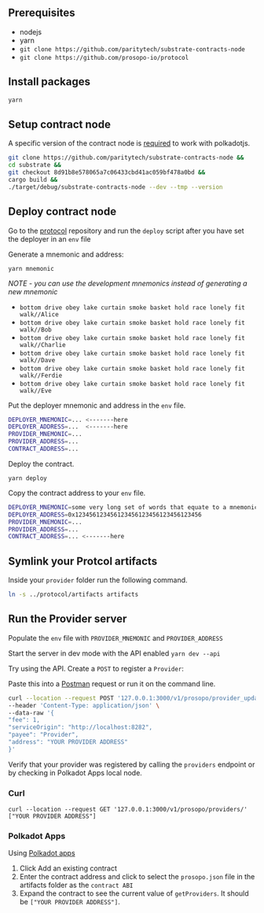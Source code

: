 
## Prerequisites

- nodejs
- yarn
- `git clone https://github.com/paritytech/substrate-contracts-node`
- `git clone https://github.com/prosopo-io/protocol`

## Install packages

```bash
yarn
```
## Setup contract node
A specific version of the contract node is [required](https://stackoverflow.com/questions/69826769/how-can-i-query-contract-info-with-the-latest-polkadot-js-and-substrate-contract/69831057#69831057) to work with polkadotjs.

```bash
git clone https://github.com/paritytech/substrate-contracts-node &&
cd substrate &&
git checkout 8d91b8e578065a7c06433cbd41ac059bf478a0bd &&
cargo build && 
./target/debug/substrate-contracts-node --dev --tmp --version
```

## Deploy contract node

Go to the [protocol](https://github.com/prosopo-io/protocol) repository and run the `deploy` script after you have set the deployer in an `env` file

Generate a mnemonic and address:

`yarn mnemonic`

*NOTE - you can use the development mnemonics instead of generating a new mnemonic*
- `bottom drive obey lake curtain smoke basket hold race lonely fit walk//Alice`
- `bottom drive obey lake curtain smoke basket hold race lonely fit walk//Bob`
- `bottom drive obey lake curtain smoke basket hold race lonely fit walk//Charlie`
- `bottom drive obey lake curtain smoke basket hold race lonely fit walk//Dave`
- `bottom drive obey lake curtain smoke basket hold race lonely fit walk//Ferdie`
- `bottom drive obey lake curtain smoke basket hold race lonely fit walk//Eve`

Put the deployer mnemonic and address in the `env` file.

```bash
DEPLOYER_MNEMONIC=... <-------here
DEPLOYER_ADDRESS=...  <-------here
PROVIDER_MNEMONIC=...
PROVIDER_ADDRESS=...
CONTRACT_ADDRESS=...
```

Deploy the contract.

`yarn deploy`

Copy the contract address to your `env` file.

```bash
DEPLOYER_MNEMONIC=some very long set of words that equate to a mnemonic
DEPLOYER_ADDRESS=0x123456123456123456123456123456123456
PROVIDER_MNEMONIC=...
PROVIDER_ADDRESS=...
CONTRACT_ADDRESS=... <-------here
```

## Symlink your Protcol artifacts

Inside your `provider` folder run the following command.
```bash
ln -s ../protocol/artifacts artifacts
```

## Run the Provider server

Populate the `env` file with `PROVIDER_MNEMONIC` and `PROVIDER_ADDRESS`

Start the server in dev mode with the API enabled
`yarn dev --api`

Try using the API. Create a `POST` to register a `Provider`:

Paste this into a [Postman](https://www.postman.com/downloads/) request or run it on the command line.
```bash
curl --location --request POST '127.0.0.1:3000/v1/prosopo/provider_update/' \
--header 'Content-Type: application/json' \
--data-raw '{
"fee": 1,
"serviceOrigin": "http://localhost:8282",
"payee": "Provider",
"address": "YOUR PROVIDER ADDRESS"
}'
```

Verify that your provider was registered by calling the `providers` endpoint or by checking in Polkadot Apps local node.

### Curl 
```
curl --location --request GET '127.0.0.1:3000/v1/prosopo/providers/'
["YOUR PROVIDER ADDRESS"]
```

### Polkadot Apps
Using [Polkadot apps](https://polkadot.js.org/apps/?rpc=ws%3A%2F%2F127.0.0.1%3A9944#/contracts)

1. Click Add an existing contract
2. Enter the contract address and click to select the `prosopo.json` file in the artifacts folder as the `contract ABI`
3. Expand the contract to see the current value of `getProviders`. It should be `["YOUR PROVIDER ADDRESS"]`.
